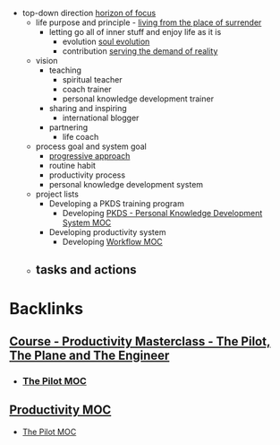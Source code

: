 - top-down direction [horizon of focus](<horizon of focus.md>)
    - life purpose and principle - [living from the place of surrender](<living from the place of surrender.md>) 
        - letting go all of inner stuff and enjoy life as it is
            - evolution [soul evolution](<soul evolution.md>)
            - contribution [serving the demand of reality](<serving the demand of reality.md>)
    - vision 
        - teaching
            - spiritual teacher
            - coach trainer
            - personal knowledge development trainer
        - sharing and inspiring
            - international blogger
        - partnering
            - life coach
    - process goal and system goal
        - [progressive approach](<progressive approach.md>)
        - routine habit 
        - productivity process
        - personal knowledge development system
    - project lists
        - Developing a PKDS training program
            - Developing [PKDS - Personal Knowledge Development System MOC](<PKDS - Personal Knowledge Development System MOC.md>)
        - Developing productivity system
            - Developing [Workflow MOC](<Workflow MOC.md>)
    - tasks and actions
        - 

# Backlinks
## [Course - Productivity Masterclass - The Pilot, The Plane and The Engineer](<Course - Productivity Masterclass - The Pilot, The Plane and The Engineer.md>)
- ### [The Pilot MOC](<The Pilot MOC.md>)

## [Productivity MOC](<Productivity MOC.md>)
- [The Pilot MOC](<The Pilot MOC.md>)

